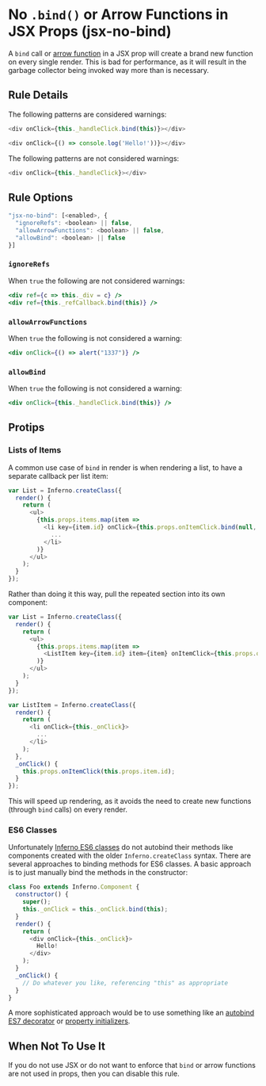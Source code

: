 # No `.bind()` or Arrow Functions in JSX Props (jsx-no-bind)

A `bind` call or [arrow function](https://developer.mozilla.org/en-US/docs/Web/JavaScript/Reference/Functions/Arrow_functions) in a JSX prop will create a brand new function on every single render. This is bad for performance, as it will result in the garbage collector being invoked way more than is necessary.

## Rule Details

The following patterns are considered warnings:

```js
<div onClick={this._handleClick.bind(this)}></div>
```
```js
<div onClick={() => console.log('Hello!'))}></div>
```

The following patterns are not considered warnings:
```js
<div onClick={this._handleClick}></div>
```

## Rule Options

```js
"jsx-no-bind": [<enabled>, {
  "ignoreRefs": <boolean> || false,
  "allowArrowFunctions": <boolean> || false,
  "allowBind": <boolean> || false
}]
```

### `ignoreRefs`

When `true` the following are not considered warnings:

```jsx
<div ref={c => this._div = c} />
<div ref={this._refCallback.bind(this)} />
```

### `allowArrowFunctions`

When `true` the following is not considered a warning:

```jsx
<div onClick={() => alert("1337")} />
```

### `allowBind`

When `true` the following is not considered a warning:

```jsx
<div onClick={this._handleClick.bind(this)} />
```

## Protips

### Lists of Items

A common use case of `bind` in render is when rendering a list, to have a separate callback per list item:

```js
var List = Inferno.createClass({
  render() {
    return (
      <ul>
        {this.props.items.map(item =>
          <li key={item.id} onClick={this.props.onItemClick.bind(null, item.id)}>
            ...
          </li>
        )}
      </ul>
    );
  }
});
```

Rather than doing it this way, pull the repeated section into its own component:

```js
var List = Inferno.createClass({
  render() {
    return (
      <ul>
        {this.props.items.map(item =>
          <ListItem key={item.id} item={item} onItemClick={this.props.onItemClick} />
        )}
      </ul>
    );
  }
});

var ListItem = Inferno.createClass({
  render() {
    return (
      <li onClick={this._onClick}>
        ...
      </li>
    );
  },
  _onClick() {
    this.props.onItemClick(this.props.item.id);
  }
});
```

This will speed up rendering, as it avoids the need to create new functions (through `bind` calls) on every render.

### ES6 Classes

Unfortunately [Inferno ES6 classes](https://facebook.github.io/inferno/blog/2015/01/27/inferno-v0.13.0-beta-1.html#es6-classes) do not autobind their methods like components created with the older `Inferno.createClass` syntax. There are several approaches to binding methods for ES6 classes. A basic approach is to just manually bind the methods in the constructor:

```js
class Foo extends Inferno.Component {
  constructor() {
    super();
    this._onClick = this._onClick.bind(this);
  }
  render() {
    return (
      <div onClick={this._onClick}>
        Hello!
      </div>
    );
  }
  _onClick() {
    // Do whatever you like, referencing "this" as appropriate
  }
}
```

A more sophisticated approach would be to use something like an [autobind ES7 decorator](https://www.npmjs.com/package/core-decorators#autobind) or [property initializers](https://facebook.github.io/inferno/blog/2015/01/27/inferno-v0.13.0-beta-1.html#autobinding).

## When Not To Use It

If you do not use JSX or do not want to enforce that `bind` or arrow functions are not used in props, then you can disable this rule.
